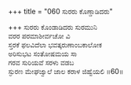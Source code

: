 +++
title = "060 ಸುರರು ಕೊಣ್ಡಾಡಿದರು"

+++
ಸುರರು ಕೊಂಡಾಡಿದರು ಸುರಮುನಿ  
ವರರ ಪರಮಾಶೀರ್ವಚೋ ವಿ  
ಸ್ತರಕೆ ಫಲವಿದೆಲಾ ಭವತ್ಕರುಣಾಂಬಕಾಲೋಕ   
ಅರಿಸುಭಟ ಸಂತೋಷಮಯ ಸಾ  
ಗರವ ಸುರಿಯವೆ ಸರಳು ವಡಬ  
ಸ್ಫುರಣ ಮೇಘಜ್ವಾಲೆ ಜಾಲ ಕರಾಳ ಜಿಹ್ವೆಯಲಿ       ॥60॥